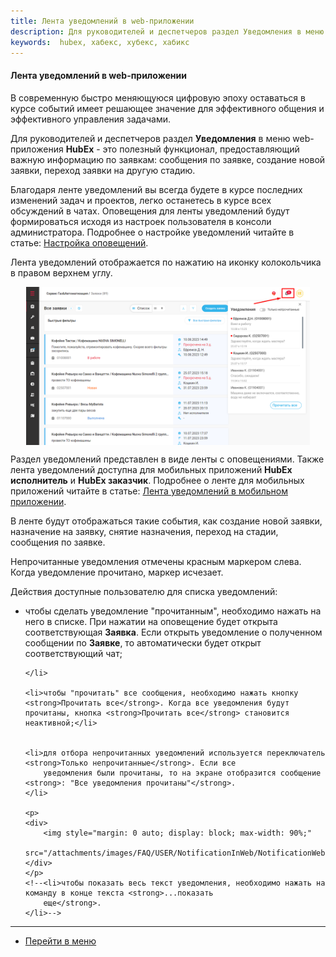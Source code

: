 ```yaml
---
title: Лента уведомлений в web-приложении
description: Для руководителей и деспетчеров раздел Уведомления в меню web-приложения HubEx - это полезный функционал, предоставляющий  важную информацию по заявкам (сообщения по заявке, создание новой заявки, переход заявки на другую стадию).
keywords:  hubex, хабекс, хубекс, хабикс
---
```


#### Лента уведомлений в web-приложении

<html>
<meta charset="utf-8">

</html>
<p>В современную быстро меняющуюся цифровую эпоху оставаться в курсе событий имеет решающее значение для эффективного общения и эффективного управления задачами. </p>

<p>Для руководителей и деспетчеров раздел <strong>Уведомления</strong> в меню web-приложения <strong>HubEx</strong> - это полезный функционал, предоставляющий  важную информацию по заявкам: сообщения по заявке, создание новой заявки, переход заявки на другую стадию.</p>
<p>Благодаря ленте уведомлений вы всегда будете в курсе последних изменений задач и проектов, легко останетесь в курсе всех обсуждений в чатах. Оповещения для ленты уведомлений будут формироваться исходя из настроек пользователя в консоли администратора. Подробнее о настройке уведомлений читайте в
    статье: <a href="https://wiki.hubex.ru/docs/FAQ/RU/admin/Notifications.html">Настройка оповещений</a>.</p>



<p>Лента уведомлений отображается по нажатию на иконку колокольчика в правом верхнем углу.
</p>
<div>
    <img style="margin: 0 auto; display: block; max-width: 90%;"
         src="/attachments/images/FAQ/USER/NotificationInWeb/NotificationWeb.jpg"/>
</div>

<p>Раздел уведомлений представлен в виде ленты с оповещениями. Также лента уведомлений доступна для мобильных приложений <strong>HubEx исполнитель</strong> и <strong>HubEx заказчик</strong>. Подробнее о ленте для мобильных приложений читайте в статье: <a href="https://wiki.hubex.ru/docs/FAQ/RU/user/NotificationInMob.html">Лента уведомлений в мобильном приложении</a>.</p>

<p>В ленте будут отображаться такие события, как
    создание новой заявки, назначение на заявку, снятие назначения, переход на стадии, сообщения по заявке.</p>
<p>Непрочитанные уведомления отмечены красным маркером слева. Когда уведомление прочитано, маркер исчезает.</p>

<p>Действия доступные пользователю для списка уведомлений:</p>
<ul>
    <li>чтобы сделать уведомление "прочитанным", необходимо нажать на него в списке. При нажатии на оповещение будет
        открыта соответствующая <strong>Заявка</strong>. Если открыть уведомление о полученном сообщении по <strong>Заявке</strong>, то автоматически будет открыт соответствующий чат;

    </li>

    <li>чтобы "прочитать" все сообщения, необходимо нажать кнопку <strong>Прочитать все</strong>. Когда все уведомления будут прочитаны, кнопка <strong>Прочитать все</strong> становится неактивной;</li>
  

    <li>для отбора непрочитанных уведомлений используется переключатель <strong>Только непрочитанные</strong>. Если все
        уведомления были прочитаны, то на экране отобразится сообщение <strong>: "Все уведомления прочитаны"</strong>.
    </li>

    <p>
    <div>
        <img style="margin: 0 auto; display: block; max-width: 90%;"
             src="/attachments/images/FAQ/USER/NotificationInWeb/NotificationWeb3.jpg"/>
    </div>
    </p>
    <!--<li>чтобы показать весь текст уведомления, необходимо нажать на команду в конце текста <strong>...показать
        еще</strong>.
    </li>-->
</ul>

<body>

</body>




____
- [Перейти в меню](http://wiki.hubex.ru)
